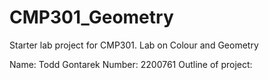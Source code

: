 # CMP301_Geometry
Starter lab project for CMP301. Lab on Colour and Geometry

Name: Todd Gontarek
Number: 2200761
Outline of project: 

